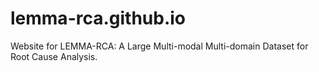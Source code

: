 # lemma-rca.github.io

Website for LEMMA-RCA: A Large Multi-modal Multi-domain Dataset for Root Cause Analysis.
